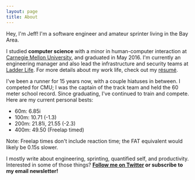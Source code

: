 ```yaml
---
layout: page
title: About
---
```


Hey, I'm Jeff! I'm a software engineer and amateur sprinter living in the Bay Area.

I studied **computer science** with a minor in human-computer interaction at [Carnegie Mellon University](https://cmu.edu/), and graduated in May 2016. I'm currently an engineering manager and also lead the infrastructure and security teams at [Ladder Life](https://ladderlife.com/). For more details about my work life, check out my [résumé](/resume/index.html).

I've been a runner for 15 years now, with a couple hiatuses in between. I competed for CMU; I was the captain of the track team and held the 60 meter school record. Since graduating, I've continued to train and compete. Here are my current personal bests:

- 60m: 6.85i
- 100m: 10.71 (-1.3)
- 200m: 21.81i, 21.55 (-2.3)
- 400m: 49.50 (Freelap timed)

Note: Freelap times don't include reaction time; the FAT equivalent would likely be 0.15s slower.

I mostly write about engineering, sprinting, quantified self, and productivity. Interested in some of those things? **[Follow me on Twitter](https://www.twitter.com/iambald) or subscribe to my email newsletter!**
